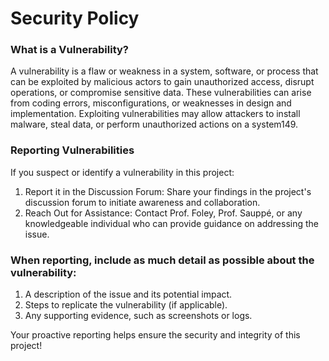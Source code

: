 # Security Policy

### What is a Vulnerability?

A vulnerability is a flaw or weakness in a system, software, or process that can be exploited by malicious actors to gain unauthorized access, disrupt operations, or compromise sensitive data. These vulnerabilities can arise from coding errors, misconfigurations, or weaknesses in design and implementation. Exploiting vulnerabilities may allow attackers to install malware, steal data, or perform unauthorized actions on a system149.

### Reporting Vulnerabilities

If you suspect or identify a vulnerability in this project:
1. Report it in the Discussion Forum: Share your findings in the project's discussion forum to initiate awareness and collaboration.
2. Reach Out for Assistance: Contact Prof. Foley, Prof. Sauppé, or any knowledgeable individual who can provide guidance on addressing the issue.

### When reporting, include as much detail as possible about the vulnerability:

1. A description of the issue and its potential impact.
2. Steps to replicate the vulnerability (if applicable).
3. Any supporting evidence, such as screenshots or logs.

Your proactive reporting helps ensure the security and integrity of this project!
